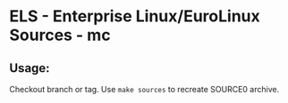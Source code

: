 # ELS - Enterprise Linux/EuroLinux Sources - mc
 
## Usage:
  Checkout branch or tag. Use `make sources` to recreate  SOURCE0 archive.
